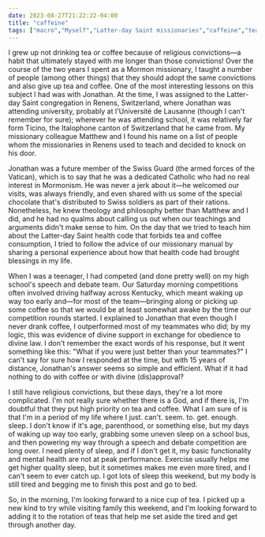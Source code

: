 ```yaml
---
date: 2023-08-27T21:22:22-04:00
title: "caffeine"
tags: ["macro","Myself","Latter-day Saint missionaries","caffeine","tea","coffee","faith transition","Switzerland","UNIL","Mormonism","Word of Wisdom","Kentucky","parenting","Renens"]
---
```

I grew up not drinking tea or coffee because of religious convictions—a habit that ultimately stayed with me longer than those convictions! Over the course of the two years I spent as a Mormon missionary, I taught a number of people (among other things) that they should adopt the same convictions and also give up tea and coffee. One of the most interesting lessons on this subject I had was with Jonathan. At the time, I was assigned to the Latter-day Saint congregation in Renens, Switzerland, where Jonathan was attending university, probably at l'Université de Lausanne (though I can't remember for sure); wherever he was attending school, it was relatively far form Ticino, the Italophone canton of Switzerland that he came from. My missionary colleague Matthew and I found his name on a list of people whom the missionaries in Renens used to teach and decided to knock on his door. 

Jonathan was a future member of the Swiss Guard (the armed forces of the Vatican), which is to say that he was a dedicated Catholic who had no real interest in Mormonism. He was never a jerk about it—he welcomed our visits, was always friendly, and even shared with us some of the special chocolate that's distributed to Swiss soldiers as part of their rations. Nonetheless, he knew theology and philosophy better than Matthew and I did, and he had no qualms about calling us out when our teachings and arguments didn't make sense to him. On the day that we tried to teach him about the Latter-day Saint health code that forbids tea and coffee consumption, I tried to follow the advice of our missionary manual by sharing a personal experience about how that health code had brought blessings in my life.

When I was a teenager, I had competed (and done pretty well) on my high school's speech and debate team. Our Saturday morning competitions often involved driving halfway across Kentucky, which meant waking up way too early and—for most of the team—bringing along or picking up some coffee so that we would be at least somewhat awake by the time our competition rounds started. I explained to Jonathan that even though I never drank coffee, I outperformed most of my teammates who did; by my logic, this was evidence of divine support in exchange for obedience to divine law. I don't remember the exact words of his response, but it went something like this: "What if you were just better than your teammates?" I can't say for sure how I responded at the time, but with 15 years of distance, Jonathan's answer seems so simple and efficient. What if it had nothing to do with coffee or with divine (dis)approval?

I still have religious convictions, but these days, they're a lot more complicated. I'm not really sure whether there is a God, and if there is, I'm doubtful that they put high priority on tea and coffee. What I am sure of is that I'm in a period of my life where I just. can't. seem. to. get. enough. sleep. I don't know if it's age, parenthood, or something else, but my days of waking up way too early, grabbing some uneven sleep on a school bus, and then powering my way through a speech and debate competition are long over. I need plenty of sleep, and if I don't get it, my basic functionality and mental health are not at peak performance. Exercise usually helps me get higher quality sleep, but  it sometimes makes me even more tired, and I can't seem to ever catch up. I got lots of sleep this weekend, but my body is still tired and begging me to finish this post and go to bed.

So, in the morning, I'm looking forward to a nice cup of tea. I picked up a new kind to try while visiting family this weekend, and I'm looking forward to adding it to the rotation of teas that help me set aside the tired and get through another day.